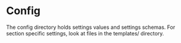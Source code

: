 # Config

The config directory holds settings values and settings schemas. For section specific settings, look at files in the templates/ directory.